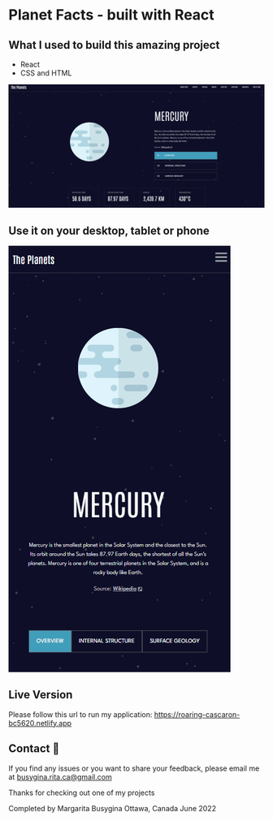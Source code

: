 # Planet Facts - built with React

## What I used to build this amazing project

* React
* CSS and HTML

![Design preview](./public/images/planet-demo-1.gif)

## Use it on your desktop, tablet or phone
![Design preview](./public/images/planet-demo-2.gif)

## Live Version

Please follow this url to run my application: https://roaring-cascaron-bc5620.netlify.app

##  Contact 👋
If you find any issues or you want to share your feedback, please email me at busygina.rita.ca@gmail.com

Thanks for checking out one of my projects

Completed by Margarita Busygina
Ottawa, Canada
June 2022
